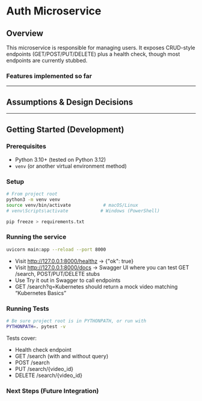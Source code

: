 # Auth Microservice

## Overview

This microservice is responsible for managing users. It exposes CRUD-style endpoints (GET/POST/PUT/DELETE) plus a health check, though most endpoints are currently stubbed.

### Features implemented so far

  

---

## Assumptions & Design Decisions

  

---

## Getting Started (Development)

### Prerequisites

- Python 3.10+ (tested on Python 3.12)  
- `venv` (or another virtual environment method)  

### Setup 

```bash
# From project root
python3 -m venv venv
source venv/bin/activate            # macOS/Linux
# venv\Scripts\activate            # Windows (PowerShell)

pip freeze > requirements.txt
```

### Running the service
```bash 
uvicorn main:app --reload --port 8000
```

- Visit http://127.0.0.1:8000/healthz → {"ok": true}
- Visit http://127.0.0.1:8000/docs → Swagger UI where you can test GET /search, POST/PUT/DELETE stubs
- Use Try it out in Swagger to call endpoints
- GET /search?q=Kubernetes should return a mock video matching “Kubernetes Basics”

### Running Tests
```bash 
# Be sure project root is in PYTHONPATH, or run with
PYTHONPATH=. pytest -v
```

Tests cover:
- Health check endpoint
- GET /search (with and without query)
- POST /search
- PUT /search/{video_id}
- DELETE /search/{video_id}

### Next Steps (Future Integration)
                                    
